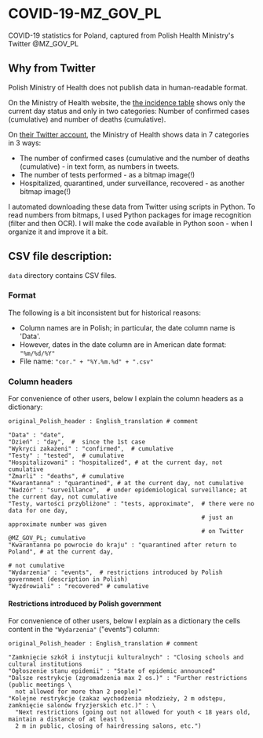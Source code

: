 # COVID-19-MZ_GOV_PL
COVID-19 statistics for Poland, captured from Polish Health Ministry's Twitter @MZ_GOV_PL

## Why from Twitter

Polish Ministry of Health does not publish data in human-readable format.

On the Ministry of Health website, the <a href="https://www.gov.pl/web/koronawirus/wykaz-zarazen-koronawirusem-sars-cov-2">the incidence table</a> shows only the current day status and only in two categories: Number of confirmed cases (cumulative) and number of deaths (cumulative).

On <a href="https://twitter.com/MZ_GOV_PL">their Twitter account</a>, the Ministry of Health shows data in 7 categories in 3 ways:

* The number of confirmed cases (cumulative and the number of deaths (cumulative) - in text form, as numbers in tweets.
* The number of tests performed - as a bitmap image(!)
* Hospitalized, quarantined, under surveillance, recovered - as another bitmap image(!)

I automated downloading these data from Twitter using scripts in Python.
To read numbers from bitmaps, I used Python packages for image recognition (filter and then OCR).
I will make the code available in Python soon - when I organize it and improve it a bit.

## CSV file description:
`data` directory contains CSV files.
### Format
The following is a bit inconsistent but for historical reasons: 
* Column names are in Polish; in particular, the date column name is 'Data'. 
* However, dates in the date column are in American date format: `"%m/%d/%Y"`
* File name: `"cor." + "%Y.%m.%d" + ".csv"`

### Column headers
For convenience of other users, below I explain the column headers as a dictionary: 

`original_Polish_header : English_translation # comment` 

```
"Data" : "date", 
"Dzień" : "day",  #  since the 1st case 
"Wykryci zakażeni" : "confirmed",  # cumulative
"Testy" : "tested",  # cumulative
"Hospitalizowani" : "hospitalized", # at the current day, not cumulative
"Zmarli" : "deaths", # cumulative
"Kwarantanna" : "quarantined", # at the current day, not cumulative
"Nadzór" : "surveillance",  # under epidemiological surveillance; at the current day, not cumulative
"Testy, wartości przybliżone" : "tests, approximate",  # there were no data for one day, 
                                                       # just an approximate number was given 
                                                       # on Twitter @MZ_GOV_PL; cumulative
"Kwarantanna po powrocie do kraju" : "quarantined after return to Poland", # at the current day,
                                                                           # not cumulative
"Wydarzenia" : "events",  # restrictions introduced by Polish government (description in Polish)
"Wyzdrowiali" : "recovered" # cumulative
```
#### Restrictions introduced by Polish government
For convenience of other users, below I explain as a dictionary the cells content in the `"Wydarzenia"` ("events") column: 

`original_Polish_header : English_translation # comment` 

```
"Zamknięcie szkół i instytucji kulturalnych" : "Closing schools and cultural institutions
"Ogłoszenie stanu epidemii" : "State of epidemic announced"
"Dalsze restrykcje (zgromadzenia max 2 os.)" : "Further restrictions (public meetings \
  not allowed for more than 2 people)"
"Kolejne restrykcje (zakaz wychodzenia młodzieży, 2 m odstępu, zamknięcie salonów fryzjerskich etc.)" : \
  "Next restrictions (going out not allowed for youth < 18 years old, maintain a distance of at least \
  2 m in public, closing of hairdressing salons, etc.")
```
